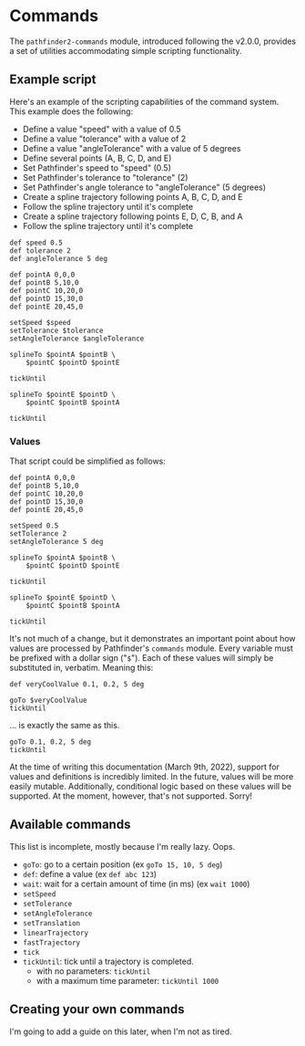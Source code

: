 # Commands
The `pathfinder2-commands` module, introduced following the v2.0.0, provides
a set of utilities accommodating simple scripting functionality.

## Example script
Here's an example of the scripting capabilities of the command system. This
example does the following:
- Define a value "speed" with a value of 0.5
- Define a value "tolerance" with a value of 2
- Define a value "angleTolerance" with a value of 5 degrees
- Define several points (A, B, C, D, and E)
- Set Pathfinder's speed to "speed" (0.5)
- Set Pathfinder's tolerance to "tolerance" (2)
- Set Pathfinder's angle tolerance to "angleTolerance" (5 degrees)
- Create a spline trajectory following points A, B, C, D, and E
- Follow the spline trajectory until it's complete
- Create a spline trajectory following points E, D, C, B, and A
- Follow the spline trajectory until it's complete
```
def speed 0.5
def tolerance 2
def angleTolerance 5 deg

def pointA 0,0,0
def pointB 5,10,0
def pointC 10,20,0
def pointD 15,30,0
def pointE 20,45,0

setSpeed $speed
setTolerance $tolerance
setAngleTolerance $angleTolerance

splineTo $pointA $pointB \
    $pointC $pointD $pointE

tickUntil

splineTo $pointE $pointD \
    $pointC $pointB $pointA

tickUntil
```

### Values

That script could be simplified as follows:
```
def pointA 0,0,0
def pointB 5,10,0
def pointC 10,20,0
def pointD 15,30,0
def pointE 20,45,0

setSpeed 0.5
setTolerance 2
setAngleTolerance 5 deg

splineTo $pointA $pointB \
    $pointC $pointD $pointE

tickUntil

splineTo $pointE $pointD \
    $pointC $pointB $pointA

tickUntil
```

It's not much of a change, but it demonstrates an important point about how
values are processed by Pathfinder's `commands` module. Every variable must
be prefixed with a dollar sign ("`$`"). Each of these values will simply
be substituted in, verbatim. Meaning this:
```
def veryCoolValue 0.1, 0.2, 5 deg

goTo $veryCoolValue
tickUntil
```

... is exactly the same as this.
```
goTo 0.1, 0.2, 5 deg
tickUntil
```

At the time of writing this documentation (March 9th, 2022), support for values
and definitions is incredibly limited. In the future, values will be more
easily mutable. Additionally, conditional logic based on these values will
be supported. At the moment, however, that's not supported. Sorry!

## Available commands
This list is incomplete, mostly because I'm really lazy. Oops.
- `goTo`: go to a certain position (ex `goTo 15, 10, 5 deg`)
- `def`: define a value (ex `def abc 123`)
- `wait`: wait for a certain amount of time (in ms) (ex `wait 1000`)
- `setSpeed`
- `setTolerance`
- `setAngleTolerance`
- `setTranslation`
- `linearTrajectory`
- `fastTrajectory`
- `tick`
- `tickUntil`: tick until a trajectory is completed.
  - with no parameters: `tickUntil`
  - with a maximum time parameter: `tickUntil 1000`

## Creating your own commands
I'm going to add a guide on this later, when I'm not as tired.
